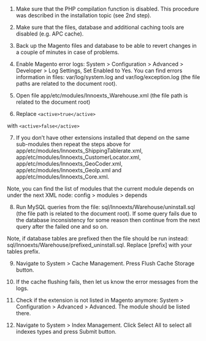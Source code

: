 1. Make sure that the PHP compilation function is disabled. This procedure was described in the installation topic (see 2nd step).

2. Make sure that the files, database and additional caching tools are disabled (e.g. APC cache).

3. Back up the Magento files and database to be able to revert changes in a couple of minutes in case of problems.

4. Enable Magento error logs: System > Configuration > Advanced > Developer > Log Settings, Set Enabled to Yes. You can find errors information in files: var/log/system.log and var/log/exception.log (the file paths are related to the document root).

5. Open file app/etc/modules/Innoexts_Warehouse.xml (the file path is related to the document root)

6. Replace
```<active>true</active>```

with
```<active>false</active>```

7. If you don’t have other extensions installed that depend on the same sub-modules then repeat the steps above for app/etc/modules/Innoexts_ShippingTablerate.xml, app/etc/modules/Innoexts_CustomerLocator.xml, app/etc/modules/Innoexts_GeoCoder.xml, app/etc/modules/Innoexts_GeoIp.xml and app/etc/modules/Innoexts_Core.xml.

Note, you can find the list of modules that the current module depends on under the next XML node: config > modules > depends

8. Run MySQL queries from the file: sql/Innoexts/Warehouse/uninstall.sql (the file path is related to the document root). If some query fails due to the database inconsistency for some reason then continue from the next query after the failed one and so on.

Note, if database tables are prefixed then the file should be run instead: sql/Innoexts/Warehouse/prefixed_uninstall.sql. Replace [prefix] with your tables prefix.

9. Navigate to System > Cache Management. Press Flush Cache Storage button.

10. If the cache flushing fails, then let us know the error messages from the logs.

11. Check if the extension is not listed in Magento anymore: System > Configuration > Advanced > Advanced. The module should be listed there.

12. Navigate to System > Index Management. Click Select All to select all indexes types and press Submit button.

